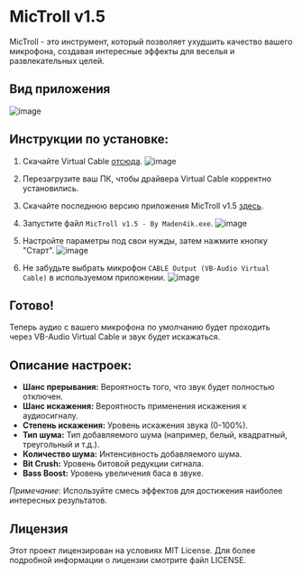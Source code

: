 # MicTroll v1.5
MicTroll - это инструмент, который позволяет ухудшить качество вашего микрофона, создавая интересные эффекты для веселья и развлекательных целей.

## Вид приложения

![image](https://github.com/user-attachments/assets/601ce22d-fe8b-452e-a709-f242b0c0bf71)

## Инструкции по установке:

1. Скачайте Virtual Cable [отсюда](https://vb-audio.com/Cable/).
   ![image](https://github.com/user-attachments/assets/7c56a688-6607-4f75-b506-e6198edfdc2d)

2. Перезагрузите ваш ПК, чтобы драйвера Virtual Cable корректно установились.

3. Скачайте последнюю версию приложения MicTroll v1.5 [здесь](https://github.com/Maden4ik/MicTroll-v1.5/releases).

4. Запустите файл `MicTroll v1.5 - By Maden4ik.exe`.
   ![image](https://github.com/user-attachments/assets/ed15fdef-e011-434c-a03b-269f14cd4187)

5. Настройте параметры под свои нужды, затем нажмите кнопку "Старт".
   ![image](https://github.com/user-attachments/assets/17d10746-c916-45a2-a0c1-0bdb1fe70a00)

6. Не забудьте выбрать микрофон `CABLE Output (VB-Audio Virtual Cable)` в используемом приложении.
   ![image](https://github.com/user-attachments/assets/070842f0-b945-435b-9480-9b5316557b62)

## Готово! 
Теперь аудио с вашего микрофона по умолчанию будет проходить через VB-Audio Virtual Cable и звук будет искажаться.

## Описание настроек:
- **Шанс прерывания:** Вероятность того, что звук будет полностью отключен.
- **Шанс искажения:** Вероятность применения искажения к аудиосигналу.
- **Степень искажения:** Уровень искажения звука (0-100%).
- **Тип шума:** Тип добавляемого шума (например, белый, квадратный, треугольный и т.д.).
- **Количество шума:** Интенсивность добавляемого шума.
- **Bit Crush:** Уровень битовой редукции сигнала.
- **Bass Boost:** Уровень увеличения баса в звуке.

*Примечание*: Используйте смесь эффектов для достижения наиболее интересных результатов.

## Лицензия
Этот проект лицензирован на условиях MIT License. Для более подробной информации о лицензии смотрите файл LICENSE.
